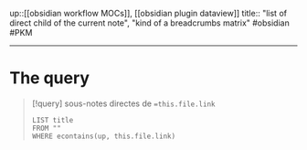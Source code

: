 up::[[obsidian workflow MOCs]], [[obsidian plugin dataview]] 
title:: "list of direct child of the current note", "kind of a breadcrumbs matrix"
#obsidian #PKM 

---

# The query

> [!query] sous-notes directes de `=this.file.link`
> ```dataview
> LIST title
> FROM ""
> WHERE econtains(up, this.file.link)
> ```